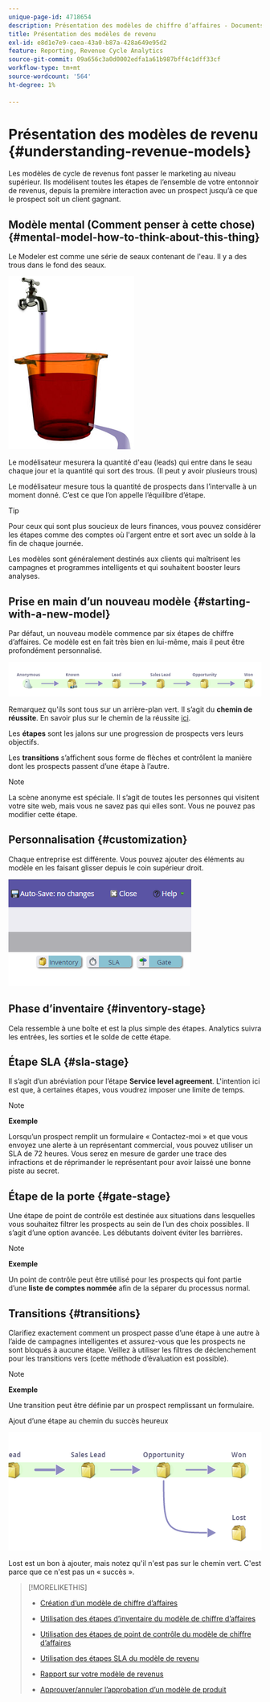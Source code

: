 ```yaml
---
unique-page-id: 4718654
description: Présentation des modèles de chiffre d’affaires - Documents Marketo - Documentation du produit
title: Présentation des modèles de revenu
exl-id: e8d1e7e9-caea-43a0-b87a-428a649e95d2
feature: Reporting, Revenue Cycle Analytics
source-git-commit: 09a656c3a0d0002edfa1a61b987bff4c1dff33cf
workflow-type: tm+mt
source-wordcount: '564'
ht-degree: 1%

---
```


# Présentation des modèles de revenu {#understanding-revenue-models}

Les modèles de cycle de revenus font passer le marketing au niveau supérieur. Ils modélisent toutes les étapes de l’ensemble de votre entonnoir de revenus, depuis la première interaction avec un prospect jusqu’à ce que le prospect soit un client gagnant.

## Modèle mental (Comment penser à cette chose) {#mental-model-how-to-think-about-this-thing}

Le Modeler est comme une série de seaux contenant de l&#39;eau. Il y a des trous dans le fond des seaux.

![](assets/image2015-6-12-10-3a14-3a4.png)

Le modélisateur mesurera la quantité d&#39;eau (leads) qui entre dans le seau chaque jour et la quantité qui sort des trous. (Il peut y avoir plusieurs trous)

Le modélisateur mesure tous la quantité de prospects dans l’intervalle à un moment donné. C’est ce que l’on appelle l’équilibre d’étape.

>[!TIP]
>
>Pour ceux qui sont plus soucieux de leurs finances, vous pouvez considérer les étapes comme des comptes où l&#39;argent entre et sort avec un solde à la fin de chaque journée.

Les modèles sont généralement destinés aux clients qui maîtrisent les campagnes et programmes intelligents et qui souhaitent booster leurs analyses.

## Prise en main d’un nouveau modèle {#starting-with-a-new-model}

Par défaut, un nouveau modèle commence par six étapes de chiffre d’affaires. Ce modèle est en fait très bien en lui-même, mais il peut être profondément personnalisé.

![](assets/image2015-6-12-9-3a43-3a11.png)

Remarquez qu&#39;ils sont tous sur un arrière-plan vert. Il s’agit du **chemin de réussite**. En savoir plus sur le chemin de la réussite [ici](/help/marketo/product-docs/reporting/revenue-cycle-analytics/revenue-cycle-models/understanding-revenue-model-success-path.md).

Les **étapes** sont les jalons sur une progression de prospects vers leurs objectifs.

Les **transitions** s’affichent sous forme de flèches et contrôlent la manière dont les prospects passent d’une étape à l’autre.

>[!NOTE]
>
>La scène anonyme est spéciale. Il s’agit de toutes les personnes qui visitent votre site web, mais vous ne savez pas qui elles sont. Vous ne pouvez pas modifier cette étape.

## Personnalisation {#customization}

Chaque entreprise est différente. Vous pouvez ajouter des éléments au modèle en les faisant glisser depuis le coin supérieur droit.

![](assets/image2015-6-12-9-3a45-3a36.png)

## Phase d’inventaire {#inventory-stage}

Cela ressemble à une boîte et est la plus simple des étapes. Analytics suivra les entrées, les sorties et le solde de cette étape.

## Étape SLA {#sla-stage}

Il s’agit d’un abréviation pour l’étape **Service level agreement**. L&#39;intention ici est que, à certaines étapes, vous voudrez imposer une limite de temps.

>[!NOTE]
>
>**Exemple**
>
>Lorsqu’un prospect remplit un formulaire « Contactez-moi » et que vous envoyez une alerte à un représentant commercial, vous pouvez utiliser un SLA de 72 heures. Vous serez en mesure de garder une trace des infractions et de réprimander le représentant pour avoir laissé une bonne piste au secret.

## Étape de la porte {#gate-stage}

Une étape de point de contrôle est destinée aux situations dans lesquelles vous souhaitez filtrer les prospects au sein de l’un des choix possibles. Il s’agit d’une option avancée. Les débutants doivent éviter les barrières.

>[!NOTE]
>
>**Exemple**
>
>Un point de contrôle peut être utilisé pour les prospects qui font partie d’une **liste de comptes nommée** afin de la séparer du processus normal.

## Transitions {#transitions}

Clarifiez exactement comment un prospect passe d’une étape à une autre à l’aide de campagnes intelligentes et assurez-vous que les prospects ne sont bloqués à aucune étape. Veillez à utiliser les filtres de déclenchement pour les transitions vers (cette méthode d’évaluation est possible).

>[!NOTE]
>
>**Exemple**
>
>Une transition peut être définie par un prospect remplissant un formulaire.

Ajout d’une étape au chemin du succès heureux

![](assets/image2015-6-12-10-3a10-3a26.png)

Lost est un bon à ajouter, mais notez qu&#39;il n&#39;est pas sur le chemin vert. C&#39;est parce que ce n&#39;est pas un « succès ».

>[!MORELIKETHIS]
>
>* [Création d’un modèle de chiffre d’affaires](/help/marketo/product-docs/reporting/revenue-cycle-analytics/revenue-cycle-models/create-a-new-revenue-model.md)
>
>* [Utilisation des étapes d’inventaire du modèle de chiffre d’affaires](/help/marketo/product-docs/reporting/revenue-cycle-analytics/revenue-cycle-models/using-revenue-model-inventory-stages.md)
>
>* [Utilisation des étapes de point de contrôle du modèle de chiffre d’affaires](/help/marketo/product-docs/reporting/revenue-cycle-analytics/revenue-cycle-models/using-revenue-model-gate-stages.md)
>
>* [Utilisation des étapes SLA du modèle de revenu](/help/marketo/product-docs/reporting/revenue-cycle-analytics/revenue-cycle-models/using-revenue-model-sla-stages.md)
>
>* [Rapport sur votre modèle de revenus](/help/marketo/product-docs/reporting/revenue-cycle-analytics/revenue-cycle-models/report-on-your-revenue-model.md)
>
>* [Approuver/annuler l’approbation d’un modèle de produit](/help/marketo/product-docs/reporting/revenue-cycle-analytics/revenue-cycle-models/approve-unapprove-a-revenue-model.md)
